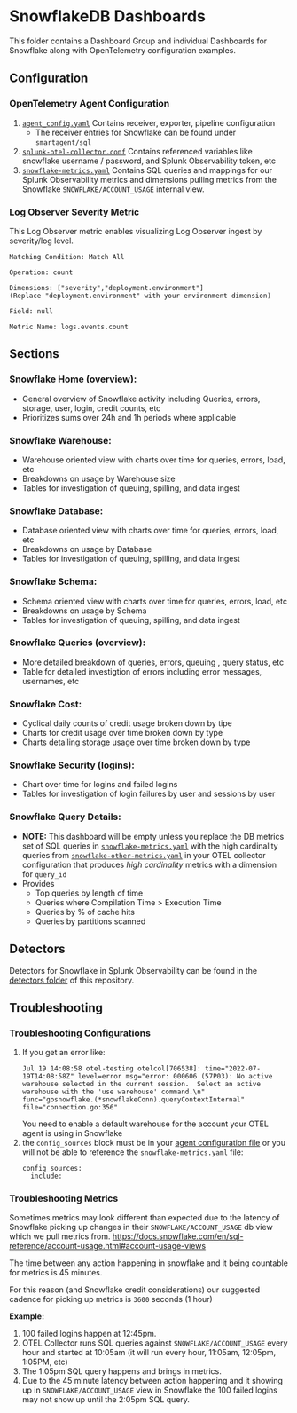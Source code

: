 # SnowflakeDB Dashboards

This folder contains a Dashboard Group and individual Dashboards for Snowflake along with OpenTelemetry configuration examples.

## Configuration

### OpenTelemetry Agent Configuration
1. [`agent_config.yaml`](./Configuration/agent_config.yaml) Contains receiver, exporter, pipeline configuration
    - The receiver entries for Snowflake can be found under `smartagent/sql`
2. [`splunk-otel-collector.conf`](./Configuration/splunk-otel-collector.conf) Contains referenced variables like snowflake username / password, and Splunk Observability token, etc
3. [`snowflake-metrics.yaml`](./Configuration/snowflake-metrics.yaml) Contains SQL queries and mappings for our Splunk Observability metrics and dimensions pulling metrics from the Snowflake `SNOWFLAKE/ACCOUNT_USAGE` internal view.

### Log Observer Severity Metric
This Log Observer metric enables visualizing Log Observer ingest by severity/log level.  
```
Matching Condition: Match All

Operation: count

Dimensions: ["severity","deployment.environment"]
(Replace "deployment.environment" with your environment dimension)

Field: null

Metric Name: logs.events.count

```

## Sections
### Snowflake Home (overview):
  - General overview of Snowflake activity including Queries, errors, storage, user, login, credit counts, etc
  - Prioritizes sums over 24h and 1h periods where applicable

### Snowflake Warehouse:
  - Warehouse oriented view with charts over time for queries, errors, load, etc
  - Breakdowns on usage by Warehouse size
  - Tables for investigation of queuing, spilling, and data ingest


### Snowflake Database:
  - Database oriented view with charts over time for queries, errors, load, etc
  - Breakdowns on usage by Database
  - Tables for investigation of queuing, spilling, and data ingest


### Snowflake Schema:
  - Schema oriented view with charts over time for queries, errors, load, etc
  - Breakdowns on usage by Schema
  - Tables for investigation of queuing, spilling, and data ingest


### Snowflake Queries (overview):
  - More detailed breakdown of queries, errors, queuing , query status, etc
  - Table for detailed investigtion of errors including error messages, usernames, etc

### Snowflake Cost:
  - Cyclical daily counts of credit usage broken down by tipe
  - Charts for credit usage over time broken down by type
  - Charts detailing storage usage over time broken down by type

### Snowflake Security (logins):
  - Chart over time for logins and failed logins
  - Tables for investigation of login failures by user and sessions by user

### Snowflake Query Details:
- **NOTE:** This dashboard will be empty unless you replace the DB metrics set of SQL queries in [`snowflake-metrics.yaml`](./Configuration/snowflake-metrics.yaml) with the high cardinality queries from [`snowflake-other-metrics.yaml`](./Configuration/snowflake-other-metrics.yaml) in your OTEL collector configuration that produces *high cardinality* metrics with a dimension for `query_id`
- Provides 
  - Top queries by length of time
  - Queries where Compilation Time > Execution Time
  - Queries by % of cache hits
  - Queries by partitions scanned

## Detectors
Detectors for Snowflake in Splunk Observability can be found in the [detectors folder](../../detectors/snowflakedb/) of this repository.

## Troubleshooting 

### Troubleshooting Configurations
1. If you get an error like:
    ```
    Jul 19 14:08:58 otel-testing otelcol[706538]: time="2022-07-19T14:08:58Z" level=error msg="error: 000606 (57P03): No active warehouse selected in the current session.  Select an active warehouse with the 'use warehouse' command.\n" 
    func="gosnowflake.(*snowflakeConn).queryContextInternal" file="connection.go:356"
    ```
    You need to enable a default warehouse for the account your OTEL agent is using in Snowflake
2. the `config_sources` block must be in your [agent configuration file](./Configuration/agent_config.yaml) or you will not be able to reference the `snowflake-metrics.yaml` file:
    ```
    config_sources:
      include:
    ```


### Troubleshooting Metrics
Sometimes metrics may look different than expected due to the latency of Snowflake picking up changes in their `SNOWFLAKE/ACCOUNT_USAGE` db view which we pull metrics from.
https://docs.snowflake.com/en/sql-reference/account-usage.html#account-usage-views

The time between any action happening in snowflake and it being countable for metrics is 45 minutes.

For this reason (and Snowflake credit considerations) our suggested cadence for picking up metrics is `3600` seconds (1 hour)

**Example:**
1. 100 failed logins happen at 12:45pm. 
2. OTEL Collector runs SQL queries against `SNOWFLAKE/ACCOUNT_USAGE` every hour and started at 10:05am (it will run every hour, 11:05am, 12:05pm, 1:05PM, etc)
3. The 1:05pm SQL query happens and brings in metrics.
4. Due to the 45 minute latency between action happening and it showing up in `SNOWFLAKE/ACCOUNT_USAGE` view in Snowflake the 100 failed logins may not show up until the 2:05pm SQL query.  
